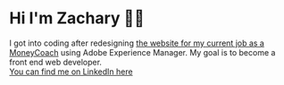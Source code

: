 <h1>Hi I'm Zachary 👋🏾</h1>
I got into coding after redesigning <a href="https://ou.edu/moneycoach">the website for my current job as a MoneyCoach</a> using Adobe Experience Manager. My goal is to become a front end web developer. 
<br>
<a href="https://www.Linkedin.com/in/zacharyjpeter94">You can find me on LinkedIn here</a>
<!---
Zacharyjpeter/Zacharyjpeter is a ✨ special ✨ repository because its `README.md` (this file) appears on your GitHub profile.
You can click the Preview link to take a look at your changes.
--->

